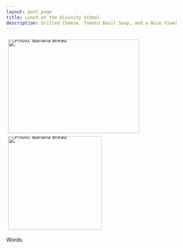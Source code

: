 ```yaml
---
layout: post_page
title: Lunch at the Divinity School
description: Grilled Cheese, Tomato Basil Soup, and a Nice View!
---
```

<div style="line-height:0;padding:4px 0 0 1px;">
<a href="http://i.imgur.com/fwYdKWJ.jpg" style="display:inline-block;margin:3px;text-decoration:none;"> 
<img alt="Photo: Banana Bread" height="250" src="http://i.imgur.com/fwYdKWJ.jpg" title="Banana Bread" width="350" style="padding:1px;">
</a>
<a href="http://i.imgur.com/IzQ56Yp.jpg" style="display:inline-block;margin:3px;text-decoration:none;"> 
<img alt="Photo: Banana Bread" height="250" src="http://i.imgur.com/IzQ56Yp.jpg" title="Banana Bread" width="250" style="padding:1px;">
</a>
</div>

Words
